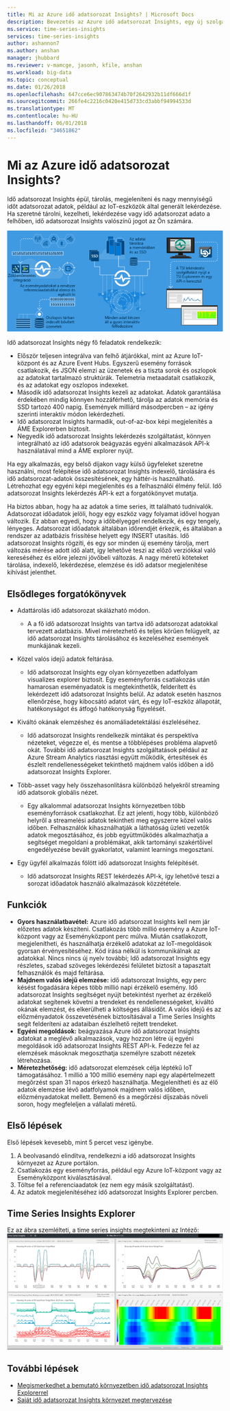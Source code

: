 ```yaml
---
title: Mi az Azure idő adatsorozat Insights? | Microsoft Docs
description: Bevezetés az Azure idő adatsorozat Insights, egy új szolgáltatás idő adatsorozat adatelemzés és az IoT-megoldások.
ms.service: time-series-insights
services: time-series-insights
author: ashannon7
ms.author: anshan
manager: jhubbard
ms.reviewer: v-mamcge, jasonh, kfile, anshan
ms.workload: big-data
ms.topic: conceptual
ms.date: 01/26/2018
ms.openlocfilehash: 647cce6ec907863474b70f2642932b11df666d1f
ms.sourcegitcommit: 266fe4c2216c0420e415d733cd3abbf94994533d
ms.translationtype: MT
ms.contentlocale: hu-HU
ms.lasthandoff: 06/01/2018
ms.locfileid: "34651862"
---
```

# <a name="what-is-azure-time-series-insights"></a>Mi az Azure idő adatsorozat Insights?

Idő adatsorozat Insights épül, tárolás, megjeleníteni és nagy mennyiségű időt adatsorozat adatok, például az IoT-eszközök által generált lekérdezése.  Ha szeretné tárolni, kezelheti, lekérdezése vagy idő adatsorozat adato a felhőben, idő adatsorozat Insights valószínű jogot az Ön számára.  

![Idő adatsorozat Insights folyamatábra](media/overview/time-series-insights-flowchart.png)

Idő adatsorozat Insights négy fő feladatok rendelkezik:

- Először teljesen integrálva van felhő átjárókkal, mint az Azure IoT-központ és az Azure Event Hubs. Egyszerű esemény források csatlakozik, és JSON elemzi az üzenetek és a tiszta sorok és oszlopok az adatokat tartalmazó struktúrák. Telemetria metaadatait csatlakozik, és az adatokat egy oszlopos indexeket.
- Második idő adatsorozat Insights kezeli az adatokat. Adatok garantálása érdekében mindig könnyen hozzáférhető, tárolja az adatok memória és SSD tartozó 400 napig. Események milliárd másodpercben – az igény szerinti interaktív módon lekérdezheti.
- Idő adatsorozat Insights harmadik, out-of-az-box képi megjelenítés a ÁME Explorerben biztosít.  
- Negyedik idő adatsorozat Insights lekérdezés szolgáltatást, könnyen integrálható az idő adatsorok beágyazás egyéni alkalmazások API-k használatával mind a ÁME explorer nyújt.  

Ha egy alkalmazás, egy belső díjakon vagy külső ügyfeleket szeretne használni, most felépítése idő adatsorozat Insights indexelő, tárolására és idő adatsorozat-adatok összesítésének, egy háttér-is használható. Létrehozhat egy egyéni képi megjelenítés és a felhasználói élmény felül.  Idő adatsorozat Insights lekérdezés API-k ezt a forgatókönyvet mutatja.  

Ha biztos abban, hogy ha az adatok a time series, itt található tudnivalók.  Adatsorozat időadatok jelöli, hogy egy eszköz vagy folyamat idővel hogyan változik.  Ez abban egyedi, hogy a időbélyeggel rendelkezik, és egy tengely, lényeges.  Adatsorozat időadatok általában időrendjét érkezik, és általában a rendszer az adatbázis frissítése helyett egy INSERT utasítás.  Idő adatsorozat Insights rögzíti, és egy sor minden új esemény tárolja, mert változás mérése adott idő alatt, így lehetővé teszi az előző verziókkal való kereséséhez és előre jelezni jövőbeli változás.  A nagy méretű köteteket tárolása, indexelő, lekérdezése, elemzése és idő adatsor megjelenítése kihívást jelenthet.  

## <a name="primary-scenarios"></a>Elsődleges forgatókönyvek

- Adattárolás idő adatsorozat skálázható módon.  
  - A a fő idő adatsorozat Insights van tartva idő adatsorozat adatokkal tervezett adatbázis.  Mivel méretezhető és teljes körűen felügyelt, az idő adatsorozat Insights tárolásához és kezeléséhez események munkájának kezeli.

- Közel valós idejű adatok feltárása.  
  - Idő adatsorozat Insights egy olyan környezetben adatfolyam visualizes explorer biztosít.  Egy eseményforrás csatlakozás után hamarosan eseményadatok is megtekinthetők, felderített és lekérdezett idő adatsorozat Insights belül.  Az adatok esetén hasznos ellenőrzése, hogy kibocsátó adatot várt, és egy IoT-eszköz állapotát, hatékonyságot és átfogó hatékonyság figyelését.  

- Kiváltó okának elemzéshez és anomáliadetektálási észleléséhez.
  - Idő adatsorozat Insights rendelkezik mintákat és perspektíva nézeteket, végezze el, és mentse a többlépéses probléma alapvető okát.  További idő adatsorozat Insights szolgáltatások például az Azure Stream Analytics riasztási együtt működik, értesítések és észlelt rendellenességeket tekinthető majdnem valós időben a idő adatsorozat Insights Explorer.  

- Több-asset vagy hely összehasonlításra különböző helyekről streaming idő adatsorok globális nézet.
  - Egy alkalommal adatsorozat Insights környezetben több eseményforrások csatlakozhat.  Ez azt jelenti, hogy több, különböző helyről a streamelési adatok tekintheti meg egyszerre közel valós időben.  Felhasználók kihasználhatják a láthatóság üzleti vezetők adatok megosztásához, és jobb együttműködés alkalmazhatja a segítséget megoldani a problémákat, akik tartományi szakértőivel engedélyezése bevált gyakorlatot, valamint learnings megosztani.

- Egy ügyfél alkalmazás fölött idő adatsorozat Insights felépítését. 
  - Idő adatsorozat Insights REST lekérdezés API-k, így lehetővé teszi a sorozat időadatok használó alkalmazások közzététele.

## <a name="capabilities"></a>Funkciók

- **Gyors használatbavétel:** Azure idő adatsorozat Insights kell nem jár előzetes adatok készíteni. Csatlakozás több millió esemény a Azure IoT-központ vagy az Eseményközpont perc múlva. Miután csatlakozott, megjelenítheti, és használhatja érzékelő adatokat az IoT-megoldások gyorsan érvényesítéséhez. Kód írása nélkül is kommunikálnak az adatokkal.
Nincs nincs új nyelv további; Idő adatsorozat Insights egy részletes, szabad szöveges lekérdezési felületet biztosít a tapasztalt felhasználók és majd feltárása.
- **Majdnem valós idejű elemzése:** idő adatsorozat Insights, egy perc késést fogadására képes több millió napi érzékelő esemény. Idő adatsorozat Insights segítséget nyújt betekintést nyerhet az érzékelő adatokat segítenek követni a trendeket és rendellenességeket, kiváltó okának elemzést, és elkerülheti a költséges állásidőt. A valós idejű és az előzményadatok összevetésének biztosításával a Time Series Insights segít felderíteni az adataiban észlelhető rejtett trendeket.
- **Egyéni megoldások:** beágyazása Azure idő adatsorozat Insights adatokat a meglévő alkalmazások, vagy hozzon létre új egyéni megoldások idő adatsorozat Insights REST API-k. Fedezze fel az elemzések másoknak megoszthatja személyre szabott nézetek létrehozása.
- **Méretezhetőség:** idő adatsorozat elemzések célja léptékű IoT támogatásához. 1 millió a 100 millió esemény napi egy alapértelmezett megőrzést span 31 napos érkező használhatja. Megjelenítheti és az élő adatok elemzése lévő adatfolyamok majdnem valós időben, előzményadatokat mellett. Bemenő és a megőrzési díjszabás növeli soron, hogy megfeleljen a vállalati méretű.

## <a name="getting-started"></a>Első lépések
Első lépések kevesebb, mint 5 percet vesz igénybe. 

1.  A beolvasandó elindítva, rendelkezni a idő adatsorozat Insights környezet az Azure portálon. 
2.  Csatlakozás egy eseményforrás, például egy Azure IoT-központ vagy az Eseményközpont kiválasztásával.  
3.  Töltse fel a referenciaadatok (ez nem egy másik szolgáltatást).
4.  Az adatok megjelenítéséhez idő adatsorozat Insights Explorer percben.

## <a name="time-series-insights-explorer"></a>Time Series Insights Explorer
Ez az ábra szemlélteti, a time series insights megtekinteni az Intéző: ![idő adatsorozat Insights explorer](media/time-series-insights-explorer/explorer4.png)

## <a name="next-steps"></a>További lépések
 - [Megismerkedhet a bemutató környezetben idő adatsorozat Insights Explorerrel](./time-series-quickstart.md)
 - [Saját idő adatsorozat Insights környezet megtervezése](time-series-insights-environment-planning.md)

